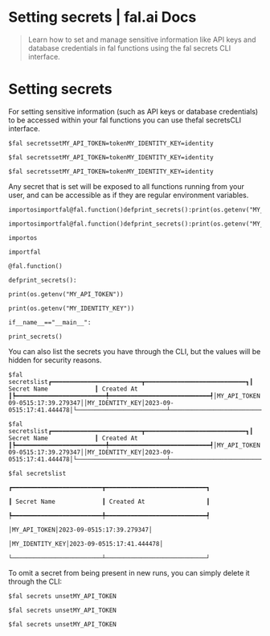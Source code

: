 # Setting secrets | fal.ai Docs


> Learn how to set and manage sensitive information like API keys and database credentials in fal functions using the fal secrets CLI interface.


# Setting secrets

For setting sensitive information (such as API keys or database credentials) to be accessed within your fal functions you can use thefal secretsCLI interface.

```
$fal secretssetMY_API_TOKEN=tokenMY_IDENTITY_KEY=identity
```

```
$fal secretssetMY_API_TOKEN=tokenMY_IDENTITY_KEY=identity
```

```
$fal secretssetMY_API_TOKEN=tokenMY_IDENTITY_KEY=identity
```

Any secret that is set will be exposed to all functions running from your user, and can be accessible as if they are regular environment variables.

```
importosimportfal@fal.function()defprint_secrets():print(os.getenv("MY_API_TOKEN"))print(os.getenv("MY_IDENTITY_KEY"))if__name__=="__main__":print_secrets()
```

```
importosimportfal@fal.function()defprint_secrets():print(os.getenv("MY_API_TOKEN"))print(os.getenv("MY_IDENTITY_KEY"))if__name__=="__main__":print_secrets()
```

```
importos
```

```
importfal
```

```
@fal.function()
```

```
defprint_secrets():
```

```
print(os.getenv("MY_API_TOKEN"))
```

```
print(os.getenv("MY_IDENTITY_KEY"))
```

```
if__name__=="__main__":
```

```
print_secrets()
```

You can also list the secrets you have through the CLI, but the values will be hidden for security reasons.

```
$fal secretslist┏━━━━━━━━━━━━━━━━━━━━━━━━━┳━━━━━━━━━━━━━━━━━━━━━━━━━━━━┓┃ Secret Name             ┃ Created At                 ┃┡━━━━━━━━━━━━━━━━━━━━━━━━━╇━━━━━━━━━━━━━━━━━━━━━━━━━━━━┩│MY_API_TOKEN│2023-09-0515:17:39.279347││MY_IDENTITY_KEY│2023-09-0515:17:41.444478│└─────────────────────────┴────────────────────────────┘
```

```
$fal secretslist┏━━━━━━━━━━━━━━━━━━━━━━━━━┳━━━━━━━━━━━━━━━━━━━━━━━━━━━━┓┃ Secret Name             ┃ Created At                 ┃┡━━━━━━━━━━━━━━━━━━━━━━━━━╇━━━━━━━━━━━━━━━━━━━━━━━━━━━━┩│MY_API_TOKEN│2023-09-0515:17:39.279347││MY_IDENTITY_KEY│2023-09-0515:17:41.444478│└─────────────────────────┴────────────────────────────┘
```

```
$fal secretslist
```

```
┏━━━━━━━━━━━━━━━━━━━━━━━━━┳━━━━━━━━━━━━━━━━━━━━━━━━━━━━┓
```

```
┃ Secret Name             ┃ Created At                 ┃
```

```
┡━━━━━━━━━━━━━━━━━━━━━━━━━╇━━━━━━━━━━━━━━━━━━━━━━━━━━━━┩
```

```
│MY_API_TOKEN│2023-09-0515:17:39.279347│
```

```
│MY_IDENTITY_KEY│2023-09-0515:17:41.444478│
```

```
└─────────────────────────┴────────────────────────────┘
```

To omit a secret from being present in new runs, you can simply delete it through the CLI:

```
$fal secrets unsetMY_API_TOKEN
```

```
$fal secrets unsetMY_API_TOKEN
```

```
$fal secrets unsetMY_API_TOKEN
```
